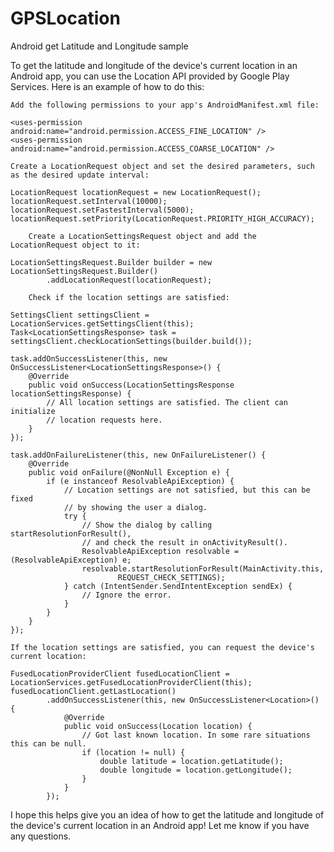 # GPSLocation
Android get Latitude and Longitude sample

To get the latitude and longitude of the device's current location in an Android app, you can use the Location API provided by Google Play Services. Here is an example of how to do this:

    Add the following permissions to your app's AndroidManifest.xml file:
```
<uses-permission android:name="android.permission.ACCESS_FINE_LOCATION" />
<uses-permission android:name="android.permission.ACCESS_COARSE_LOCATION" />
```
    Create a LocationRequest object and set the desired parameters, such as the desired update interval:

```
LocationRequest locationRequest = new LocationRequest();
locationRequest.setInterval(10000);
locationRequest.setFastestInterval(5000);
locationRequest.setPriority(LocationRequest.PRIORITY_HIGH_ACCURACY);

    Create a LocationSettingsRequest object and add the LocationRequest object to it:

LocationSettingsRequest.Builder builder = new LocationSettingsRequest.Builder()
        .addLocationRequest(locationRequest);

    Check if the location settings are satisfied:

SettingsClient settingsClient = LocationServices.getSettingsClient(this);
Task<LocationSettingsResponse> task = settingsClient.checkLocationSettings(builder.build());

task.addOnSuccessListener(this, new OnSuccessListener<LocationSettingsResponse>() {
    @Override
    public void onSuccess(LocationSettingsResponse locationSettingsResponse) {
        // All location settings are satisfied. The client can initialize
        // location requests here.
    }
});

task.addOnFailureListener(this, new OnFailureListener() {
    @Override
    public void onFailure(@NonNull Exception e) {
        if (e instanceof ResolvableApiException) {
            // Location settings are not satisfied, but this can be fixed
            // by showing the user a dialog.
            try {
                // Show the dialog by calling startResolutionForResult(),
                // and check the result in onActivityResult().
                ResolvableApiException resolvable = (ResolvableApiException) e;
                resolvable.startResolutionForResult(MainActivity.this,
                        REQUEST_CHECK_SETTINGS);
            } catch (IntentSender.SendIntentException sendEx) {
                // Ignore the error.
            }
        }
    }
});
```
    If the location settings are satisfied, you can request the device's current location:

```
FusedLocationProviderClient fusedLocationClient = LocationServices.getFusedLocationProviderClient(this);
fusedLocationClient.getLastLocation()
        .addOnSuccessListener(this, new OnSuccessListener<Location>() {
            @Override
            public void onSuccess(Location location) {
                // Got last known location. In some rare situations this can be null.
                if (location != null) {
                    double latitude = location.getLatitude();
                    double longitude = location.getLongitude();
                }
            }
        });
```
I hope this helps give you an idea of how to get the latitude and longitude of the device's current location in an Android app! Let me know if you have any questions.

